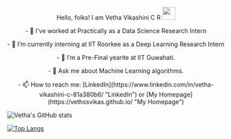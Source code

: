 <p align="center">
Hello, folks! I am Vetha Vikashini C R <img src="https://raw.githubusercontent.com/MartinHeinz/MartinHeinz/master/wave.gif" width="30px">


<p align="center">
- 🔭 I've worked at Practically as a Data Science Research Intern
  
<p align="center">
- 🌱 I’m currently interning at IIT Roorkee as a Deep Learning Research Intern
  
<p align="center">
- 👯 I’m a Pre-Final yearite at IIT Guwahati.
  
<p align="center">
- 💬 Ask me about Machine Learning algorithms.
  
<p align="center">
- 📫 How to reach me: [LinkedIn](https://www.linkedin.com/in/vetha-vikashini-c-81a380b6/ "LinkedIn") or [My Homepage](https://vethssvikas.github.io/ "My Homepage")
  
<p align="center">


![Vetha's GitHub stats](https://github-readme-stats.vercel.app/api?username=vethssvikas&show_icons=true&theme=radical)
  
<p align="center">

[![Top Langs](https://github-readme-stats.vercel.app/api/top-langs/?username=vethssvikas)](https://github.com/vethssvikas/github-readme-stats)

</p>


